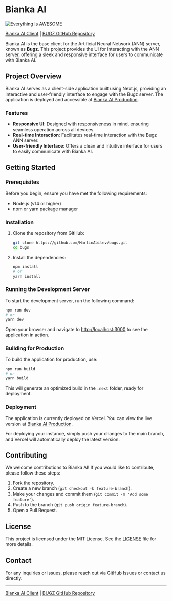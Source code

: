 # Bianka AI

[![Everything Is AWESOME]( https://bianca-ai.vercel.app/mqdefault.jpg )]( https://youtu.be/XthyUOB8wxs "BUGZ")

[Bianka AI Client](https://bianca-ai.vercel.app/) | [BUGZ GitHub Repository](https://github.com/MartinAbilev/bugs)

Bianka AI is the base client for the Artificial Neural Network (ANN) server, known as **Bugz**. This project provides the UI for interacting with the ANN server, offering a sleek and responsive interface for users to communicate with Bianka AI.

## Project Overview

Bianka AI serves as a client-side application built using Next.js, providing an interactive and user-friendly interface to engage with the Bugz server. The application is deployed and accessible at [Bianka AI Production](https://bianca-ai.vercel.app/).

### Features

- **Responsive UI**: Designed with responsiveness in mind, ensuring seamless operation across all devices.
- **Real-time Interaction**: Facilitates real-time interaction with the Bugz ANN server.
- **User-friendly Interface**: Offers a clean and intuitive interface for users to easily communicate with Bianka AI.

## Getting Started

### Prerequisites

Before you begin, ensure you have met the following requirements:

- Node.js (v14 or higher)
- npm or yarn package manager

### Installation

1. Clone the repository from GitHub:

   ```bash
   git clone https://github.com/MartinAbilev/bugs.git
   cd bugs
   ```

2. Install the dependencies:

   ```bash
   npm install
   # or
   yarn install
   ```

### Running the Development Server

To start the development server, run the following command:

```bash
npm run dev
# or
yarn dev
```

Open your browser and navigate to [http://localhost:3000](http://localhost:3000) to see the application in action.

### Building for Production

To build the application for production, use:

```bash
npm run build
# or
yarn build
```

This will generate an optimized build in the `.next` folder, ready for deployment.

### Deployment

The application is currently deployed on Vercel. You can view the live version at [Bianka AI Production](https://bianca-ai.vercel.app/).

For deploying your instance, simply push your changes to the main branch, and Vercel will automatically deploy the latest version.

## Contributing

We welcome contributions to Bianka AI! If you would like to contribute, please follow these steps:

1. Fork the repository.
2. Create a new branch (`git checkout -b feature-branch`).
3. Make your changes and commit them (`git commit -m 'Add some feature'`).
4. Push to the branch (`git push origin feature-branch`).
5. Open a Pull Request.

## License

This project is licensed under the MIT License. See the [LICENSE](LICENSE) file for more details.

## Contact

For any inquiries or issues, please reach out via GitHub Issues or contact us directly.

---

[Bianka AI Client](https://bianca-ai.vercel.app/) | [BUGZ GitHub Repository](https://github.com/MartinAbilev/bugs)

